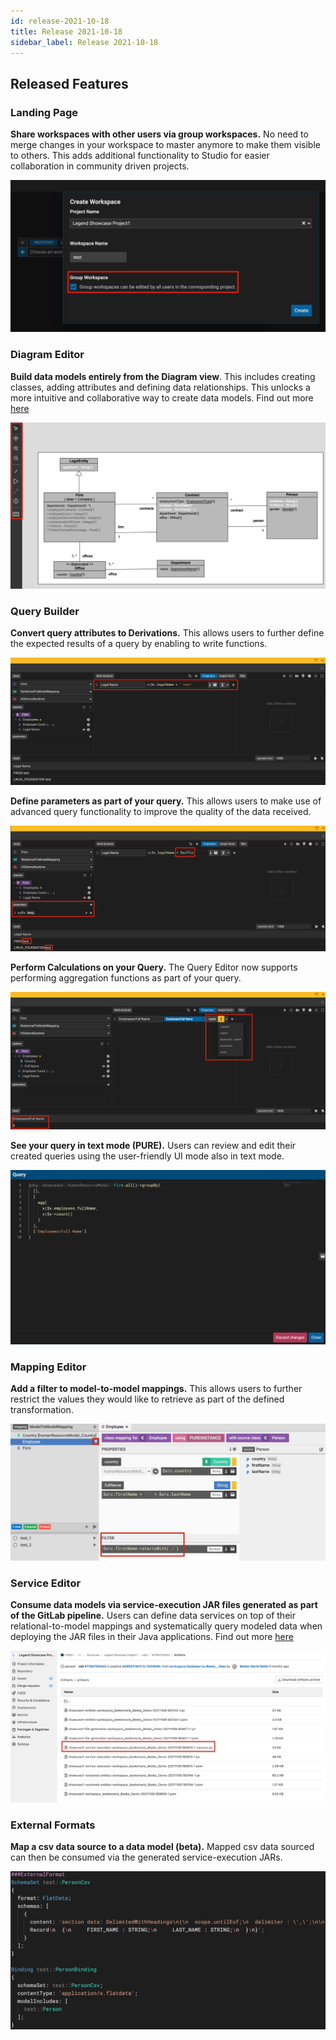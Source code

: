 ```yaml
---
id: release-2021-10-18
title: Release 2021-10-18
sidebar_label: Release 2021-10-18
---
```

## Released Features

### Landing Page

**Share workspaces with other users via group workspaces.** No need to merge changes in your workspace to master anymore to make them visible to others. This adds additional functionality to Studio for easier collaboration in community driven projects.

![new group workspace feature](../assets/new-group-workspace.jpg)

### Diagram Editor

**Build data models entirely from the Diagram view**. This includes creating classes, adding attributes and defining data relationships. This unlocks a more intuitive and collaborative way to create data models. Find out more [here](https://legend.finos.org/docs/studio/create-diagram)

![new diagram feature](../assets/diagram-new-feature.jpg)

### Query Builder

**Convert query attributes to Derivations.** This allows users to further define the expected results of a query by enabling to write functions.

![derivation in query](../assets/new-feature-derivation.jpg)

**Define parameters as part of your query.** This allows users to make use of advanced query functionality to improve the quality of the data received.

![parameter in query](../assets/new-parameter-query.jpg)

**Perform Calculations on your Query.** The Query Editor now supports performing aggregation functions as part of your query.

![aggregation in query](../assets/new-aggregations.jpg)

**See your query in text mode (PURE).** Users can review and edit their created queries using the user-friendly UI mode also in text mode.

![textmode in query](../assets/new-textmode-query.jpg)

### Mapping Editor

**Add a filter to model-to-model mappings.** This allows users to further restrict the values they would like to retrieve as part of the defined transformation.

![filter in mapping](../assets/new-mapping-filter.jpg)

### Service Editor

**Consume data models via service-execution JAR files generated as part of the GitLab pipeline.** Users can define data services on top of their relational-to-model mappings and systematically query modeled data when deploying the JAR files in their Java applications. Find out more [here](https://legend.finos.org/docs/studio/consume-service)

![service execution jar](../assets/new-service-execution-jar.jpg)

### External Formats

**Map a csv data source to a data model (beta).** Mapped csv data sourced can then be consumed via the generated service-execution JARs.

![csv mapping](../assets/new-csv-mapping.jpg)
